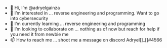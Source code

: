 - 👋 Hi, I’m @adryelgainza
- 👀 I’m interested in ... reverse engineering and programming. Want to go into cybersecurity
- 🌱 I’m currently learning ... reverse engineering and programming
- 💞️ I’m looking to collaborate on ... nothing as of now but reach for help if you need it from newbie me
- 📫 How to reach me ... shoot me a message on discord Adryel[]_[]#4566
